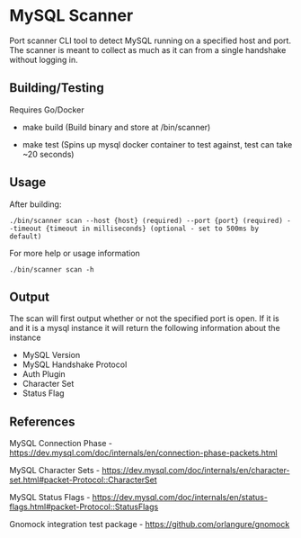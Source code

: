 # MySQL Scanner

Port scanner CLI tool to detect MySQL running on a specified host and port. The scanner is meant to collect as much as it can from a single handshake without logging in.

## Building/Testing
Requires Go/Docker

- make build (Build binary and store at /bin/scanner)

- make test (Spins up mysql docker container to test against, test can take ~20 seconds)

## Usage
After building:

```./bin/scanner scan --host {host} (required) --port {port} (required) --timeout {timeout in milliseconds} (optional - set to 500ms by default)```

For more help or usage information

```./bin/scanner scan -h```

## Output
The scan will first output whether or not the specified port is open. If it is and it is a mysql instance it will return the following information about the instance

- MySQL Version
- MySQL Handshake Protocol
- Auth Plugin
- Character Set
- Status Flag

## References

MySQL Connection Phase - https://dev.mysql.com/doc/internals/en/connection-phase-packets.html

MySQL Character Sets - https://dev.mysql.com/doc/internals/en/character-set.html#packet-Protocol::CharacterSet

MySQL Status Flags - https://dev.mysql.com/doc/internals/en/status-flags.html#packet-Protocol::StatusFlags

Gnomock integration test package - https://github.com/orlangure/gnomock

